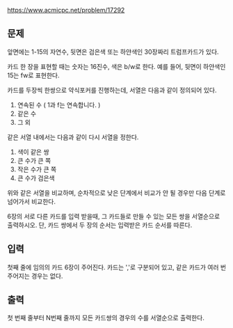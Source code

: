 https://www.acmicpc.net/problem/17292

## 문제
앞면에는 1-15의 자연수, 뒷면은 검은색 또는 하얀색인 30장짜리 트럼프카드가 있다.

카드 한 장을 표현할 때는 숫자는 16진수, 색은 b/w로 한다. 예를 들어, 뒷면이 하얀색인 15는 fw로 표현한다.

카드를 두장씩 한쌍으로 약식포커를 진행하는데, 서열은 다음과 같이 정의되어 있다.

1. 연속된 수 ( 1과 f는 연속합니다. )
2. 같은 수
3. 그 외

같은 서열 내에서는 다음과 같이 다시 서열을 정한다.

1. 색이 같은 쌍
2. 큰 수가 큰 쪽
3. 작은 수가 큰 쪽
4. 큰 수가 검은색

위와 같은 서열을 비교하며, 순차적으로 낮은 단계에서 비교가 안 될 경우만 다음 단계로 넘어가서 비교한다.

6장의 서로 다른 카드를 입력 받을때, 그 카드들로 만들 수 있는 모든 쌍을 서열순으로 출력하시오. 단, 카드 쌍에서 두 장의 순서는 입력받은 카드 순서를 따른다.

## 입력
첫째 줄에 임의의 카드 6장이 주어진다.  카드는 ','로 구분되어 있고, 같은 카드가 여러 번 주어지는 경우는 없다.

## 출력
첫 번째 줄부터 N번째 줄까지 모든 카드쌍의 경우의 수를 서열순으로 출력한다.
